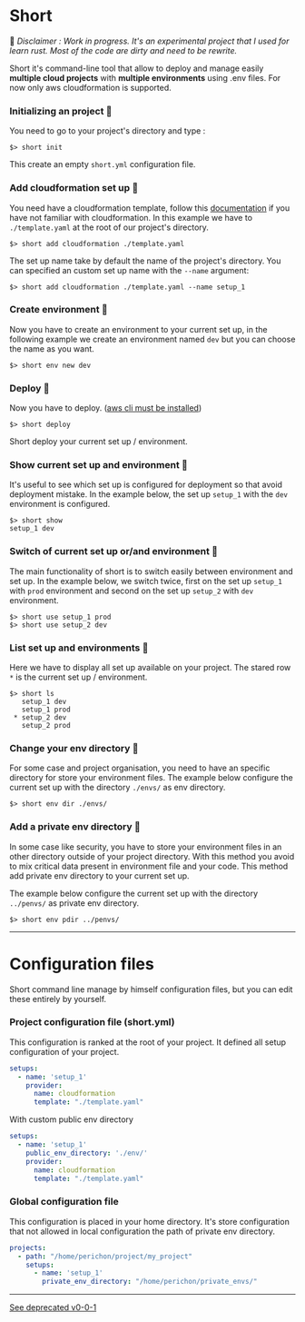# Short 

:construction: *Disclaimer : Work in progress. It's an experimental project that I used for learn rust. Most of the code are dirty and need to be rewrite.*

Short it's command-line tool that allow to deploy and manage easily **multiple cloud projects** with **multiple environments** using .env files.
For now only aws cloudformation is supported. 

### Initializing an project :black_square_button:
You need to go to your project's directory and type :
```
$> short init
```
This create an empty `short.yml` configuration file.

### Add cloudformation set up :black_square_button:
You need have a cloudformation template, follow this [documentation](https://docs.aws.amazon.com/AWSCloudFormation/latest/UserGuide/gettingstarted.templatebasics.html) if you have not familiar with cloudformation.
In this example we have to `./template.yaml` at the root of our project's directory.
```
$> short add cloudformation ./template.yaml
```
The set up name take by default the name of the project's directory. You can specified an custom set up name with the `--name` argument:
```
$> short add cloudformation ./template.yaml --name setup_1
```

### Create environment :black_square_button:
Now you have to create an environment to your current set up, in the following example we create an environment named `dev`
but you can choose the name as you want.
```
$> short env new dev
```

### Deploy :black_square_button:
Now you have to deploy. ([aws cli must be installed](https://docs.aws.amazon.com/cli/latest/userguide/cli-chap-install.html))
```
$> short deploy
```
Short deploy your current set up / environment.

### Show current set up and environment :black_square_button:
It's useful to see which set up is configured for deployment so that avoid deployment mistake.
In the example below, the set up `setup_1` with the `dev` environment is configured.
```
$> short show
setup_1 dev
```

### Switch of current set up or/and environment :black_square_button:
The main functionality of short is to switch easily between environment and set up.
In the example below, we switch twice, first on the set up `setup_1` with `prod`
environment and second on the set up `setup_2` with `dev` environment.
```
$> short use setup_1 prod
$> short use setup_2 dev
```

### List set up and environments :black_square_button:
Here we have to display all set up available on your project. The stared row `*` is 
the current set up / environment.
```
$> short ls
   setup_1 dev
   setup_1 prod
 * setup_2 dev
   setup_2 prod
```

### Change your env directory :black_square_button:
For some case and project organisation, you need to have an specific directory
for store your environment files. The example below configure the current set up with
the directory `./envs/` as env directory.
```
$> short env dir ./envs/
```

### Add a private env directory :black_square_button:
In some case like security, you have to store your environment files in an other directory outside of your
project directory. With this method you avoid to mix critical data present in environment file and your code.
This method add private env directory to your current set up.

The example below configure the current set up with the directory `../penvs/` as private env directory.
```
$> short env pdir ../penvs/
```

----
# Configuration files

Short command line manage by himself configuration files, but you can edit these entirely by yourself.

### Project configuration file (short.yml)

This configuration is ranked at the root of your project. It defined all setup configuration of your project.

```yaml
setups:
  - name: 'setup_1'   
    provider:
      name: cloudformation
      template: "./template.yaml"
```

With custom public env directory
```yaml
setups:  
  - name: 'setup_1'
    public_env_directory: './env/'
    provider:
      name: cloudformation
      template: "./template.yaml"
```

### Global configuration file

This configuration is placed in your home directory.
It's store configuration that not allowed in local configuration the path of private env directory.

```yaml
projects:
  - path: "/home/perichon/project/my_project"
    setups:
      - name: 'setup_1'
        private_env_directory: "/home/perichon/private_envs/"
```


----
[See deprecated v0-0-1](https://github.com/vincent-herlemont/short/tree/v0-0-1)